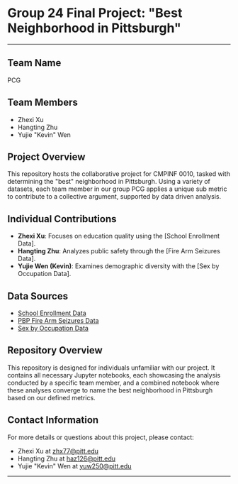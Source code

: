 # **Group 24 Final Project: "Best Neighborhood in Pittsburgh"**
--------
## Team Name
PCG

## Team Members
- Zhexi Xu
- Hangting Zhu
- Yujie "Kevin" Wen

## Project Overview
This repository hosts the collaborative project for CMPINF 0010, tasked with determining the "best" neighborhood in Pittsburgh. Using a variety of datasets, each team member in our group PCG applies a unique sub metric to contribute to a collective argument, supported by data driven analysis.

## Individual Contributions
- **Zhexi Xu**: Focuses on education quality using the [School Enrollment Data].
- **Hangting Zhu**: Analyzes public safety through the [Fire Arm Seizures Data].
- **Yujie Wen (Kevin)**: Examines demographic diversity with the [Sex by Occupation Data].

## Data Sources
- [School Enrollment Data](https://data.wprdc.org/dataset/pittsburgh-american-community-survey-2015-school-enrollment)
- [PBP Fire Arm Seizures Data](https://data.wprdc.org/dataset/pbp-fire-arm-seizures)
- [Sex by Occupation Data](https://data.wprdc.org/dataset/pittsburgh-american-community-survey-census-data)

## Repository Overview
This repository is designed for individuals unfamiliar with our project. It contains all necessary Jupyter notebooks, each showcasing the analysis conducted by a specific team member, and a combined notebook where these analyses converge to name the best neighborhood in Pittsburgh based on our defined metrics.

## Contact Information
For more details or questions about this project, please contact:
- Zhexi Xu at zhx77@pitt.edu
- Hangting Zhu at haz126@pitt.edu
- Yujie "Kevin" Wen at yuw250@pitt.edu
--------

